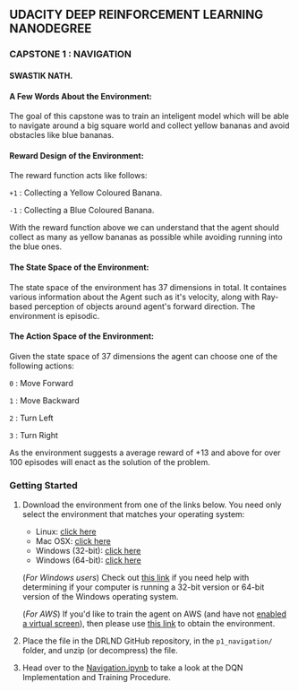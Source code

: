 



## UDACITY DEEP REINFORCEMENT LEARNING NANODEGREE 
### CAPSTONE 1 : NAVIGATION
#### SWASTIK NATH.
[//]: # (Image References)
[image1]: https://user-images.githubusercontent.com/10624937/42135619-d90f2f28-7d12-11e8-8823-82b970a54d7e.gif "Trained Agent"
#### A Few Words About the Environment:
The goal of this capstone was to train an inteligent model which will be able to navigate around a big square world and collect yellow bananas and avoid obstacles like blue bananas. 

#### Reward Design of the Environment:

The reward function acts like follows:

 `+1` : Collecting a Yellow Coloured Banana.

 `-1` : Collecting a Blue Coloured Banana. 

With the reward function above we can understand that the agent should collect as many as yellow bananas as possible while avoiding running into the blue ones. 

#### The State Space of the Environment:

The state space of the environment has 37 dimensions in total. It containes various information about the Agent such as it's velocity, along with Ray-based perception of objects around agent's forward direction. The environment is episodic. 

#### The Action Space of the Environment:

Given the state space of 37 dimensions the agent can choose one of the following actions:

 `0` : Move Forward

 `1` : Move Backward

 `2` : Turn Left

 `3` : Turn Right

As the environment suggests a average reward of +13 and above for over 100 episodes will enact as the solution of the problem. 


### Getting Started

1. Download the environment from one of the links below.  You need only select the environment that matches your operating system:
    - Linux: [click here](https://s3-us-west-1.amazonaws.com/udacity-drlnd/P1/Banana/Banana_Linux.zip)
    - Mac OSX: [click here](https://s3-us-west-1.amazonaws.com/udacity-drlnd/P1/Banana/Banana.app.zip)
    - Windows (32-bit): [click here](https://s3-us-west-1.amazonaws.com/udacity-drlnd/P1/Banana/Banana_Windows_x86.zip)
    - Windows (64-bit): [click here](https://s3-us-west-1.amazonaws.com/udacity-drlnd/P1/Banana/Banana_Windows_x86_64.zip)
    
    (_For Windows users_) Check out [this link](https://support.microsoft.com/en-us/help/827218/how-to-determine-whether-a-computer-is-running-a-32-bit-version-or-64) if you need help with determining if your computer is running a 32-bit version or 64-bit version of the Windows operating system.

    (_For AWS_) If you'd like to train the agent on AWS (and have not [enabled a virtual screen](https://github.com/Unity-Technologies/ml-agents/blob/master/docs/Training-on-Amazon-Web-Service.md)), then please use [this link](https://s3-us-west-1.amazonaws.com/udacity-drlnd/P1/Banana/Banana_Linux_NoVis.zip) to obtain the environment.

2. Place the file in the DRLND GitHub repository, in the `p1_navigation/` folder, and unzip (or decompress) the file. 

3. Head over to the [Navigation.ipynb](https://github.com/swastiknath/rl_ud_1/blob/master/Navigation.ipynb) to take a look at the DQN Implementation and Training Procedure. 
